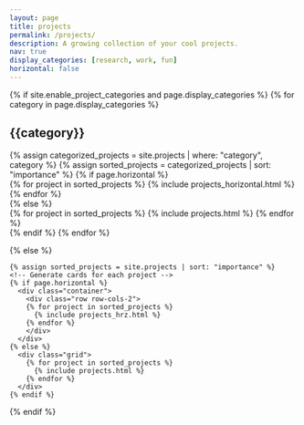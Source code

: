 ```yaml
---
layout: page
title: projects
permalink: /projects/
description: A growing collection of your cool projects.
nav: true
display_categories: [research, work, fun]
horizontal: false
---
```


<div class="projects">
  {% if site.enable_project_categories and page.display_categories %}
  <!-- Display categorized projects -->
    {% for category in page.display_categories %}
      <h2 class="category">{{category}}</h2>
      {% assign categorized_projects = site.projects | where: "category", category %}
      {% assign sorted_projects = categorized_projects | sort: "importance" %}
      <!-- Generate cards for each project -->
      {% if page.horizontal %}
        <div class="container">
          <div class="row row-cols-2">
          {% for project in sorted_projects %}
            {% include projects_horizontal.html %}
          {% endfor %}
          </div>
        </div>
      {% else %}
        <div class="grid">
          {% for project in sorted_projects %}
            {% include projects.html %}
          {% endfor %}
        </div>
      {% endif %}
    {% endfor %}

  {% else %}
  <!-- Display projects without categories -->
    {% assign sorted_projects = site.projects | sort: "importance" %}
    <!-- Generate cards for each project -->
    {% if page.horizontal %}
      <div class="container">
        <div class="row row-cols-2">
        {% for project in sorted_projects %}
          {% include projects_hrz.html %}
        {% endfor %}
        </div>
      </div>
    {% else %}
      <div class="grid">
        {% for project in sorted_projects %}
          {% include projects.html %}
        {% endfor %}
      </div>
    {% endif %}

  {% endif %}

</div>
